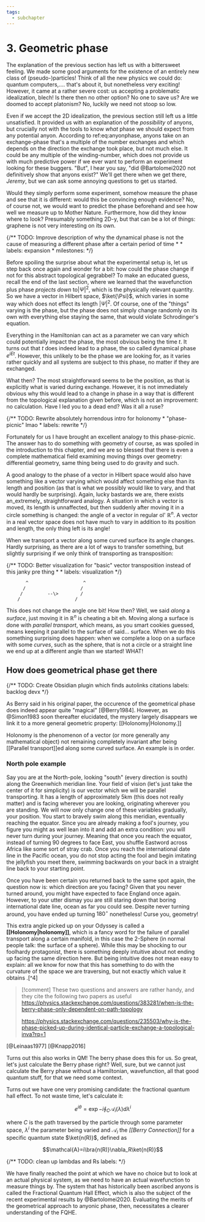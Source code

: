 ```yaml
---
tags:
  - subchapter
---
```


# 3. Geometric phase

The explanation of the previous section has left us with a bittersweet feeling. We made some good arguments for the existence of an entirely new class of (pseudo-)particles! Think of all the new physics we could do: quantum computers,.... that's about it, but nonetheless very exciting! However, it came at a rather severe cost: us accepting a problematic idealization, blech! Is there then no other option? No one to save us? Are we doomed to accept platonism? No, luckily we need not stoop so low.

Even if we accept the 2D idealization, the previous section still left us a little unsatisfied. It provided us with an explanation of the _possibility_ of anyons, but crucially not with the tools to know _what_ phase we should expect from any potential anyon. According to ref:eq:anyonphase, anyons take on an exchange-phase that's a multiple of the number exchanges and which depends on the direction the exchange took place, but not much else. It could be any multiple of the winding-number, which does not provide us with much predictive power if we ever want to perform an experiment looking for these buggers. "But",
I hear you say, "did @Bartolomei2020 not definitively show that anyons exist?" We'll get there when we get there, _Jeremy_, but we can ask some annoying questions to get us started.

Would they simply perform some experiment, somehow measure the phase and see that it is different: would this be convincing enough evidence? No, of course not, we would want to predict the phase beforehand and see how well we measure up to Mother Nature. Furthermore, how did they know where to look? Presumably something 2D-y, but that can be a lot of things: graphene is not very interesting on its own.


{/** TODO: Improve description of why the dynamical phase is not the cause of measuring a different phase after a certain period of time
    * 
    * labels: expansion
    * milestones: 
    */}
 


Before spoiling the surprise about what the experimental setup is, let us step back once again and wonder for a bit: how could the phase change if not for this abstract topological gegrabbel? To make an educated guess, recall the end of the last section, where we learned that the wavefunction plus phase _projects down_ to$|\Psi|^2$, which is the physically relevant quantity. So we have a vector in Hilbert space, $\ket{\Psi}$, which varies in some way which does not effect its length $|\Psi|^2$. Of course, one of the "things" varying is the phase, but the phase does not simply change randomly on its own with everything else staying the same, that would violate Schrodinger's equation.


Everything in the Hamiltonian can act as a parameter we can vary which could potentially impact the phase, the most obvious being the time $t$. It turns out that $t$ does indeed lead to a phase, the so called dynamical phase $e^{iEt}$. However, this unlikely to be the phase we are looking for, as it varies rather quickly and all systems are subject to this phase, no matter if they are exchanged.


What then? The most straightforward seems to be the position, as that is explicitly what is varied during exchange. However, it is not immediately obvious why this would lead to a change in phase in a way that is different from the topological explanation given before, which is not an improvement: no calculation. Have I led you to a dead end? Was it all a ruse?


{/** TODO:  Rewrite absolutely horrendous intro for holonomy
    * "phase-picnic" lmao
    * labels: rewrite
    */}
 


Fortunately for us I have brought an excellent analogy to this phase-picnic. The answer has to do something with geometry of course, as was spoiled in the introduction to this chapter, and we are so blessed that there is even a complete mathematical field examining moving things over geometry: differential geometry, same thing being used to do gravity and such.

A good analogy to the phase of a vector in Hilbert space would also have something like a vector varying which would affect something else than its length and position (as that is what we possibly would like to vary, and that would hardly be surprising). Again, lucky bastards we are, there exists an_extremely_ straightforward analogy. A situation in which a vector is moved, its length is unnaffected, but then suddenly after moving it in a circle something is changed: the angle of a vector in regular ol' $\mathbb{R}^n$. A vector in a real vector space does not have much to vary in addition to its position and length,
the only thing left is its angle!

When we transport a vector along some curved surface its angle changes. Hardly surprising, as there are a lot of ways to transfer something, but slightly surprising if we only think of transporting as transposition:


{/** TODO: Better visualization for "basic" vector transposition instead of this janky pre thing 
    * 
    * labels: visualization
    */}
 
```
       ^                    ^
      /                    /
     /         --\>        /
    /                    /

```

This does not change the angle one bit! How then? Well, we said _along_ a _surface_, just moving it in $\mathbb{R}^n$ is cheating a bit eh. Moving along a surface is done with _parallel transport_, which means, as you smart cookies guessed, means keeping it parallel to the surface of said... surface. When we do this something surprising does happen: when we complete a loop on a surface with some _curves_, such as the sphere, that is not a circle or a straight line we end up at a different angle than we started! WHAT!

## How does geometrical phase get there

{/** TODO: Create Obsidian plugin which finds autolinks citations
     labels: backlog devx
    */}
 

As Berry said in his original paper, the occurence of the geometrical phase does indeed appear quite "magical" [@Berry1984]. However, as @Simon1983
soon thereafter elucidated, the mystery largely disappears we link it to a more general geometric property: [[Holonomy|Holonomy.]]

Holonomy is the phenomenon of a vector (or more generally any mathematical object) not remaining completely invariant after being [[Parallel transport]]ed along some curved surface. An example is in order.

### North pole example

Say you are at the North-pole, looking "south" (every direction is south) along the Greenwhich meridian line. Your field of vision (let's just take the center of it for simplicity) is our vector which we will be parallel transporting. It has a length of approximately 5km (this does not really matter) and is facing wherever you are looking, originating wherever you are standing. We will now only change one of these variables gradually, your position. You start to bravely swim along this meridian, eventually reaching the equator. Since you are already making a fool's journey, you figure you might as well lean into it and add an extra condition: you will never turn during your journey. Meaning that once you reach the equator, instead of turning 90 degrees to face East, you shuffle Eastword across Africa like some sort of stray crab. Once you reach the international date line in the Pacific ocean, you do not stop acting the fool and begin imitating the jellyfish you meet there, swimming backwards on your back in a straight line back to your starting point.

Once you have been certain you returned back to the same spot again, the question now is: which direction are you facing? Given that you never turned around, you might have expected to face England once again. However, to your utter dismay you are still staring down that boring international date line,
ocean as far you could see. Despite never turning around, you have ended up turning $180^\circ$ nonetheless! Curse you, geometry!

This extra angle picked up on your Odyssey is called a **[[Holonomy|holonomy]]**, which is a fancy word for the failure of parallel transport along a certain manifold, in this case the 2-Sphere (in normal people talk: the surface of a sphere). While this may be shocking to our foolhardy protagonist, there is something deeply intuitive about not ending up facing the same direction here. But being intuitive does not mean easy to explain: all we know for now that this has something to do with the curvature of the space we are traversing, but not exactly which value it obtains .[^4]

> [!comment] 
> These two questions and answers are rather handy, and they cite the following two papers as useful
> https://physics.stackexchange.com/questions/383281/when-is-the-berry-phase-only-dependent-on-path-topology
>
> https://physics.stackexchange.com/questions/235503/why-is-the-phase-picked-up-during-identical-particle-exchange-a-topological-inva?rq=1
>
[@Leinaas1977]
[@Knapp2016]


Turns out this also works in QM! The berry phase does this for us. So great,
let's just calculate the Berry phase right? Well, sure, but we cannot just calculate the Berry phase without a Hamiltonian, wavefunction, all that good quantum stuff, for that we need some context.

Turns out we have one very promising candidate: the fractional quantum hall effect. To not waste time, let's calculate it:

$$e^{i\theta}=\exp{-i\oint_C \mathcal{A}_i(\lambda) d\lambda^i}$$

where $C$ is the path traversed by the particle through some parameter space, $\lambda^i$ the parameter being varied and $\mathcal{A}_i$ the _[[Berry Connection]]_ for a specific quantum state $\ket{n(R)}$, defined as

$$\mathcal{A}=i\bra{n(R)}\nabla_R\ket{n(R)}$$


{/** TODO:  clean up lambdas and Rs
     labels: 
    */}
 


We have finally reached the point at which we have no choice but to look at an actual physical system, as we need to have an actual wavefunction to measure things by. The system that has historically been ascribed anyons is called the Fractional Quantum Hall Effect, which is also the subject of the recent experimental results by @Bartolomei2020. Evaluating the merits of the geometrical approach to anyonic phase, then, necessitates a clearer understanding of the FQHE.